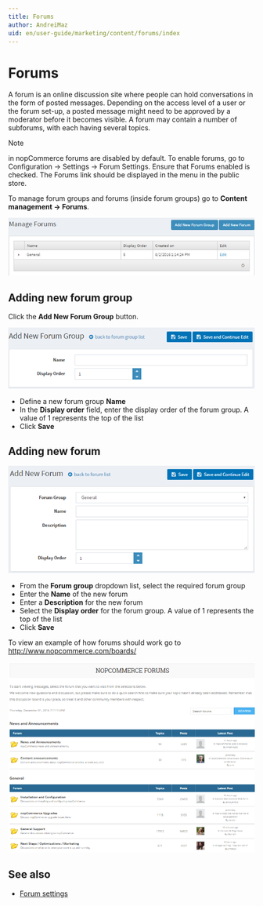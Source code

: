 ```yaml
---
title: Forums
author: AndreiMaz
uid: en/user-guide/marketing/content/forums/index
---
```

# Forums

A forum is an online discussion site where people can hold conversations in the form of posted messages. Depending on the access level of a user or the forum set-up, a posted message might need to be approved by a moderator before it becomes visible. A forum may contain a number of subforums, with each having several topics.

> [!NOTE]
> in nopCommerce forums are disabled by default. To enable forums, go to Configuration → Settings → Forum Settings. Ensure that Forums enabled is checked. The Forums link should be displayed in the menu in the public store.

To manage forum groups and forums (inside forum groups) go to **Content management → Forums**.

![Manage Forums](_static/index/forums1.png)

## Adding new forum group

Click the **Add New Forum Group** button.

![Add New Forum Group](_static/index/forums2.png)

- Define a new forum group **Name**
- In the **Display order** field, enter the display order of the forum group. A value of 1 represents the top of the list
- Click **Save**

## Adding new forum

![Adding new forum](_static/index/forums3.png)

- From the **Forum group** dropdown list, select the required forum group
- Enter the **Name** of the new forum
- Enter a **Description** for the new forum
- Select the **Display order** for the forum group. A value of 1 represents the top of the list
- Click **Save**

To view an example of how forums should work go to <http://www.nopcommerce.com/boards/>

![nopCommerce forums](_static/index/forums4.png)

## See also

- [Forum settings](xref:en/user-guide/marketing/content/forums/settings)
